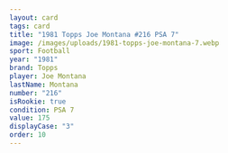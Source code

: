 ```yaml
---
layout: card
tags: card
title: "1981 Topps Joe Montana #216 PSA 7"
image: /images/uploads/1981-topps-joe-montana-7.webp
sport: Football
year: "1981"
brand: Topps
player: Joe Montana
lastName: Montana
number: "216"
isRookie: true
condition: PSA 7
value: 175
displayCase: "3"
order: 10
---
```

